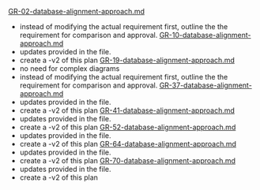 [GR-02-database-alignment-approach.md](../approaches/GR-02-database-alignment-approach.md)
- instead of modifying the actual requirement first, outline the the requirement for comparison and approval.
[GR-10-database-alignment-approach.md](../approaches/GR-10-database-alignment-approach.md)
- updates provided in the file.
- create a -v2 of this plan
[GR-19-database-alignment-approach.md](../approaches/GR-19-database-alignment-approach.md)
- no need for complex diagrams
- instead of modifying the actual requirement first, outline the the requirement for comparison and approval.
[GR-37-database-alignment-approach.md](../approaches/GR-37-database-alignment-approach.md)
- updates provided in the file.
- create a -v2 of this plan
[GR-41-database-alignment-approach.md](../approaches/GR-41-database-alignment-approach.md)
- updates provided in the file.
- create a -v2 of this plan
[GR-52-database-alignment-approach.md](../approaches/GR-52-database-alignment-approach.md)
- updates provided in the file.
- create a -v2 of this plan
[GR-64-database-alignment-approach.md](../approaches/GR-64-database-alignment-approach.md)
- updates provided in the file.
- create a -v2 of this plan
[GR-70-database-alignment-approach.md](../approaches/GR-70-database-alignment-approach.md)
- updates provided in the file.
- create a -v2 of this plan